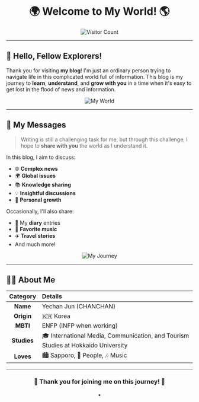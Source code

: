 <div align="center">

# 🌍 Welcome to My World! 🌎

![Visitor Count](https://visitor-badge.laobi.icu/badge?page_id=chanchanorders.world)

</div>

---

## 👋 Hello, Fellow Explorers!

Thank you for visiting **my blog**! I'm just an ordinary person trying to navigate life in this complicated world full of information. This blog is my journey to **learn**, **understand**, and **grow with you** in a time when it's easy to get lost in the flood of news and information.

<div align="center">

![My World](/assets/images/IMG_2007.jpg)

</div>

---

## 📝 My Messages

> Writing is still a challenging task for me, but through this challenge, I hope to **share with you** the world as I understand it.

In this blog, I aim to discuss:
- 🌐 **Complex news**
- 🌍 **Global issues**
- 📚 **Knowledge sharing**
- 💡 **Insightful discussions**
- 🌱 **Personal growth**

Occasionally, I'll also share:
- 📔 My **diary** entries
- 🎵 **Favorite music**
- ✈️ **Travel stories**
- And much more!

<div align="center">

![My Journey](/assets/images/85D9D57A-418C-458C-9D5D-A0780EFFFD95.jpg)

</div>

---

## 🙋‍♂️ About Me

| Category | Details |
|:--------:|:--------|
| **Name** | Yechan Jun (CHANCHAN) |
| **Origin** | 🇰🇷 Korea |
| **MBTI** | ENFP (INFP when working) |
| **Studies** | 🎓 International Media, Communication, and Tourism Studies at Hokkaido University |
| **Loves** | 🏙️ Sapporo, 👥 People, 🎶 Music |

---

<div align="center">

### 💖 Thank you for joining me on this journey! 💖

<a href="https://twitter.com/chanchansapporo" target="_blank"><i class="fab fa-twitter"></i></a> • 
<a href="https://instagram.com/chanchan_please_be_happy" target="_blank"><i class="fab fa-instagram"></i></a>

</div>